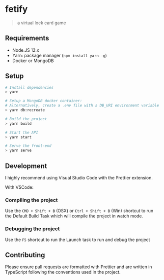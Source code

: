 # fetify

> a virtual lock card game

## Requirements

- Node.JS 12.x
- Yarn: package manager (`npm install yarn -g`)
- Docker or MongoDB

## Setup

```sh
# Install dependencies
> yarn

# Setup a MongoDB docker container:
# Alternatively, create a .env file with a DB_URI environment variable with your MongoDB connection string
> yarn db:recreate

# Build the project
> yarn build

# Start the API
> yarn start

# Serve the front-end
> yarn serve
```

## Development

I highly recommend using Visual Studio Code with the Prettier extension.

With VSCode:

### Compiling the project

Use the `CMD + Shift + B` (OSX) or `Ctrl + Shift + B` (Win) shortcut to run the Default Build Task which will compile the project in watch mode.

### Debugging the project

Use the `F5` shortcut to run the Launch task to run and debug the project

## Contributing

Please ensure pull requests are formatted with Prettier and are written in TypeScript following the conventions used in the project.
